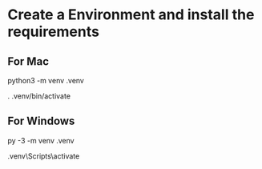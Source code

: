 # Create a Environment and install the requirements

## For Mac
python3 -m venv .venv

. .venv/bin/activate

## For Windows
py -3 -m venv .venv

.venv\Scripts\activate